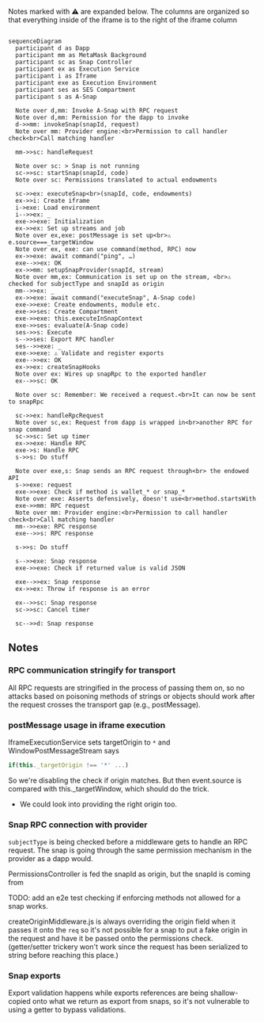 Notes marked with ⚠️ are expanded below.
The columns are organized so that everything inside of the iframe is to the right of the iframe column

```mermaid

sequenceDiagram
  participant d as Dapp
  participant mm as MetaMask Background
  participant sc as Snap Controller
  participant ex as Execution Service
  participant i as Iframe
  participant exe as Execution Environment
  participant ses as SES Compartment
  participant s as A-Snap

  Note over d,mm: Invoke A-Snap with RPC request
  Note over d,mm: Permission for the dapp to invoke
  d->>mm: invokeSnap(snapId, request)
  Note over mm: Provider engine:<br>Permission to call handler check<br>Call matching handler

  mm->>sc: handleRequest

  Note over sc: > Snap is not running
  sc->>sc: startSnap(snapId, code)
  Note over sc: Permissions translated to actual endowments

  sc->>ex: executeSnap<br>(snapId, code, endowments)
  ex->>i: Create iframe
  i->exe: Load environment
  i-->>ex: _
  exe->>exe: Initialization
  ex->>ex: Set up streams and job
  Note over ex,exe: postMessage is set up<br>⚠️ e.source===_targetWindow
  Note over ex, exe: can use command(method, RPC) now
  ex->>exe: await command("ping", …)
  exe-->>ex: OK
  ex->>mm: setupSnapProvider(snapId, stream)
  Note over mm,ex: Communication is set up on the stream, <br>⚠️ checked for subjectType and snapId as origin
  mm-->>ex: _
  ex->>exe: await command("executeSnap", A-Snap code)
  exe->>exe: Create endowments, module etc.
  exe->>ses: Create Compartment
  exe->>exe: this.executeInSnapContext
  exe->>ses: evaluate(A-Snap code)
  ses->>s: Execute
  s-->>ses: Export RPC handler
  ses-->>exe: _
  exe->>exe: ⚠️ Validate and register exports
  exe-->>ex: OK
  ex->>ex: createSnapHooks
  Note over ex: Wires up snapRpc to the exported handler
  ex-->>sc: OK

  Note over sc: Remember: We received a request.<br>It can now be sent to snapRpc

  sc->>ex: handleRpcRequest
  Note over sc,ex: Request from dapp is wrapped in<br>another RPC for snap command
  sc->>sc: Set up timer
  ex->>exe: Handle RPC
  exe->s: Handle RPC
  s->>s: Do stuff

  Note over exe,s: Snap sends an RPC request through<br> the endowed API
  s->>exe: request
  exe->>exe: Check if method is wallet_* or snap_*
  Note over exe: Asserts defensively, doesn't use<br>method.startsWith
  exe->>mm: RPC request
  Note over mm: Provider engine:<br>Permission to call handler check<br>Call matching handler
  mm-->>exe: RPC response
  exe-->>s: RPC response

  s->>s: Do stuff
  
  s-->>exe: Snap response
  exe->>exe: Check if returned value is valid JSON
  
  exe-->>ex: Snap response
  ex->>ex: Throw if response is an error
  
  ex-->>sc: Snap response
  sc->>sc: Cancel timer

  sc-->>d: Snap response

```

## Notes

### RPC communication stringify for transport

All RPC requests are stringified in the process of passing them on, so no attacks based on poisoning methods of strings or objects should work after the request crosses the transport gap (e.g., postMessage).

### postMessage usage in iframe execution

IframeExecutionService sets targetOrigin to `*` and
WindowPostMessageStream says

```js
if(this._targetOrigin !== '*' ...)
```

So we're disabling the check if origin matches.
But then event.source is compared with this.\_targetWindow, which should do the trick.

- We could look into providing the right origin too.

### Snap RPC connection with provider

`subjectType` is being checked before a middleware gets to handle an RPC request. The snap is going through the same permission mechanism in the provider as a dapp would.

PermissionsController is fed the snapId as origin, but the snapId is coming from

TODO: add an e2e test checking if enforcing methods not allowed for a snap works.

createOriginMiddleware.js is always overriding the origin field when it passes it onto the `req` so it's not possible for a snap to put a fake origin in the request and have it be passed onto the permissions check. (getter/setter trickery won't work since the request has been serialized to string before reaching this place.)

### Snap exports

Export validation happens while exports references are being shallow-copied onto what we return as export from snaps, so it's not vulnerable to using a getter to bypass validations.

